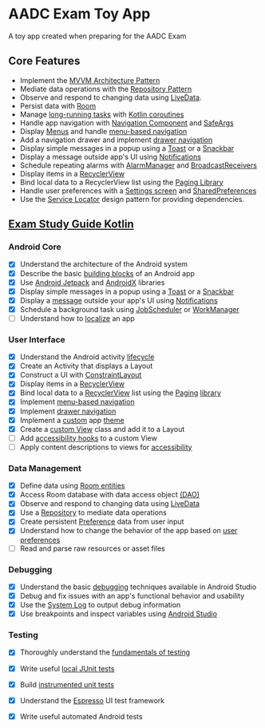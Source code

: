 # AADC Exam Toy App

A toy app created when preparing for the AADC Exam

## Core Features
*   Implement the [MVVM Architecture Pattern](https://medium.com/upday-devs/android-architecture-patterns-part-3-model-view-viewmodel-e7eeee76b73b)
*   Mediate data operations with the [Repository Pattern](https://www.raywenderlich.com/3595916-clean-architecture-tutorial-for-android-getting-started) 
*   Observe and respond to changing data using [LiveData](https://developer.android.com/topic/libraries/architecture/livedata).
*   Persist data with [Room](https://developer.android.com/topic/libraries/architecture/room)
*   Manage [long-running tasks](https://codelabs.developers.google.com/codelabs/kotlin-coroutines) with [Kotlin coroutines](https://developer.android.com/kotlin/coroutines)
*   Handle app navigation with [Navigation Component](https://developer.android.com/guide/navigation) and [SafeArgs](https://developer.android.com/guide/navigation/navigation-pass-data) 
*   Display [Menus](https://developer.android.com/guide/topics/ui/menus) and handle [menu-based navigation](https://developer.android.com/guide/navigation/navigation-ui#Tie-navdrawer)
*   Add a navigation drawer and implement [drawer navigation](https://developer.android.com/guide/navigation/navigation-ui#add_a_navigation_drawer) 
*   Display simple messages in a popup using a [Toast](https://developer.android.com/guide/topics/ui/notifiers/toasts) or a [Snackbar](https://developer.android.com/reference/android/support/design/widget/Snackbar)
*   Display a message outside app's UI using [Notifications](https://developer.android.com/guide/topics/ui/notifiers/notifications)
*   Schedule repeating alarms with [AlarmManager](https://developer.android.com/training/scheduling/alarms) and [BroadcastReceivers](https://developer.android.com/guide/components/broadcasts)
*   Display items in a [RecyclerView](https://developer.android.com/guide/topics/ui/layout/recyclerview)
*   Bind local data to a RecyclerView list using the [Paging Library](https://codelabs.developers.google.com/codelabs/android-paging) 
*   Handle user preferences with a [Settings screen](https://developer.android.com/guide/topics/ui/settings) and [SharedPreferences](https://developer.android.com/training/data-storage/shared-preferences)
*   Use the [Service Locator](https://developer.android.com/training/dependency-injection#di-alternatives) design pattern for providing dependencies.

## [Exam Study Guide Kotlin](https://developers.google.com/certification/associate-android-developer/study-guide)
### Android Core
- [x] Understand the architecture of the Android system
- [x] Describe the basic [building blocks](https://developer.android.com/guide/components/fundamentals) of an Android app
- [x] Use [Android Jetpack](https://developer.android.com/jetpack/docs/getting-started) and [AndroidX](https://developer.android.com/jetpack/androidx) libraries
- [x] Display simple messages in a popup using a [Toast](https://developer.android.com/guide/topics/ui/notifiers/toasts) or a [Snackbar](https://developer.android.com/reference/android/support/design/widget/Snackbar)
- [x] Display a [message](https://developer.android.com/training/notify-user/build-notification) outside your app's UI using [Notifications](https://codelabs.developers.google.com/codelabs/advanced-android-kotlin-training-notifications)
- [x] Schedule a background task using [JobScheduler](https://codelabs.developers.google.com/codelabs/android-training-job-scheduler) or [WorkManager](https://codelabs.developers.google.com/codelabs/android-workmanager)
- [ ] Understand how to [localize](https://developer.android.com/guide/topics/resources/localization) an app

### User  Interface
- [x] Understand the Android activity [lifecycle](https://codelabs.developers.google.com/codelabs/kotlin-android-training-lifecycles-logging)
- [x] Create an Activity that displays a Layout
- [x] Construct a UI with [ConstraintLayout](https://developer.android.com/training/constraint-layout/)
- [x] Display items in a [RecyclerView](https://developer.android.com/guide/topics/ui/layout/recyclerview)
- [x] Bind local data to a [RecyclerView](https://codelabs.developers.google.com/codelabs/kotlin-android-training-recyclerview-fundamentals) list using the [Paging](https://codelabs.developers.google.com/codelabs/android-paging) [library](https://developer.android.com/topic/libraries/architecture/paging)
- [x] Implement [menu-based navigation](https://developer.android.com/guide/navigation/navigation-ui#Tie-navdrawer)
- [x] Implement [drawer navigation](https://developer.android.com/guide/navigation/navigation-ui#add_a_navigation_drawer)
- [x] Implement a [custom](https://codelabs.developers.google.com/codelabs/kotlin-android-training-styles-and-themes) app [theme](https://developer.android.com/guide/topics/ui/look-and-feel/themes)
- [x] Create a [custom View](https://developer.android.com/guide/topics/ui/custom-components) class and add it to a Layout
- [ ] Add [accessibility hooks](https://developer.android.com/guide/topics/ui/accessibility/custom-views) to a custom View
- [ ] Apply content descriptions to views for [accessibility](https://codelabs.developers.google.com/codelabs/basic-android-accessibility)

### Data Management
- [x] Define data using [Room entities](https://developer.android.com/training/data-storage/room/defining-data)
- [x] Access Room database with data access object [(DAO)](https://developer.android.com/training/data-storage/room/accessing-data)
- [x] Observe and respond to changing data using [LiveData](https://codelabs.developers.google.com/codelabs/kotlin-android-training-live-data)
- [x] Use a [Repository](https://codelabs.developers.google.com/codelabs/kotlin-android-training-repository) to mediate data operations
- [x] Create persistent [Preference](https://developer.android.com/training/data-storage/shared-preferences) data from user input
- [x] Understand how to change the behavior of the app based on [user preferences](https://developer.android.com/guide/topics/ui/settings)
- [ ] Read and parse raw resources or asset files

### Debugging

- [x] Understand the basic [debugging](https://developer.android.com/studio/debug/) techniques available in Android Studio
- [x] Debug and fix issues with an app's functional behavior and usability
- [x] Use the [System Log](https://developer.android.com/studio/debug/am-logcat) to output debug information
- [x] Use breakpoints and inspect variables using [Android Studio](https://codelabs.developers.google.com/codelabs/android-training-using-debugger)

### Testing
- [x] Thoroughly understand the [fundamentals of testing](https://developer.android.com/training/testing/fundamentals)
- [x] Write useful [local JUnit tests](https://developer.android.com/training/testing/unit-testing/local-unit-tests) 
- [x] Build [instrumented unit tests](https://developer.android.com/training/testing/unit-testing/instrumented-unit-tests)
- [x] Understand the [Espresso](https://developer.android.com/training/testing/espresso) UI test framework
- [x] Write useful automated Android tests



